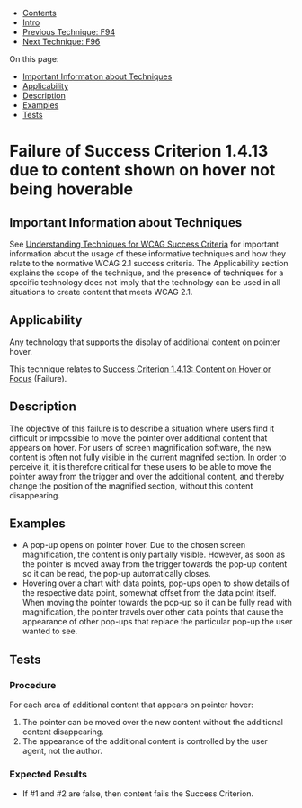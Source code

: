 -   [Contents](https://www.w3.org/WAI/WCAG21/Techniques/#techniques "Table of Contents")
-   [Intro](https://www.w3.org/WAI/WCAG21/Techniques/#introduction "Introduction to Techniques")
-   [Previous Technique: F94](F94)
-   [Next Technique: F96](F96)

On this page:

-   [Important Information about Techniques](#important-information)
-   [Applicability](#applicability)
-   [Description](#description)
-   [Examples](#examples)
-   [Tests](#tests)

Failure of Success Criterion 1.4.13 due to content shown on hover not being hoverable
=====================================================================================

Important Information about Techniques
--------------------------------------

See [Understanding Techniques for WCAG Success Criteria](https://www.w3.org/WAI/WCAG21/Understanding/understanding-techniques) for important information about the usage of these informative techniques and how they relate to the normative WCAG 2.1 success criteria. The Applicability section explains the scope of the technique, and the presence of techniques for a specific technology does not imply that the technology can be used in all situations to create content that meets WCAG 2.1.

Applicability
-------------

Any technology that supports the display of additional content on pointer hover.

This technique relates to [Success Criterion 1.4.13: Content on Hover or Focus](https://www.w3.org/WAI/WCAG21/Understanding/content-on-hover-or-focus) (Failure).

Description
-----------

The objective of this failure is to describe a situation where users find it difficult or impossible to move the pointer over additional content that appears on hover. For users of screen magnification software, the new content is often not fully visible in the current magnifed section. In order to perceive it, it is therefore critical for these users to be able to move the pointer away from the trigger and over the additional content, and thereby change the position of the magnified section, without this content disappearing.

Examples
--------

-   A pop-up opens on pointer hover. Due to the chosen screen magnification, the content is only partially visible. However, as soon as the pointer is moved away from the trigger towards the pop-up content so it can be read, the pop-up automatically closes.
-   Hovering over a chart with data points, pop-ups open to show details of the respective data point, somewhat offset from the data point itself. When moving the pointer towards the pop-up so it can be fully read with magnification, the pointer travels over other data points that cause the appearance of other pop-ups that replace the particular pop-up the user wanted to see.

Tests
-----

### Procedure

For each area of additional content that appears on pointer hover:

1.  The pointer can be moved over the new content without the additional content disappearing.
2.  The appearance of the additional content is controlled by the user agent, not the author.

### Expected Results

-   If \#1 and \#2 are false, then content fails the Success Criterion.

